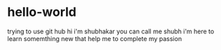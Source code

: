 # hello-world
trying to use git hub
hi i'm shubhakar you can call me shubh i'm here to learn somemthing new that help me to complete my passion
